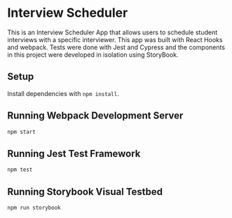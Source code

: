 # Interview Scheduler
This is an Interview Scheduler App that allows users to schedule student interviews with a specific interviewer. This app was built with React Hooks and webpack. Tests were done with Jest and Cypress and the components in this project were developed in isolation using StoryBook.
## Setup

Install dependencies with `npm install`.

## Running Webpack Development Server

```sh
npm start
```

## Running Jest Test Framework

```sh
npm test
```

## Running Storybook Visual Testbed

```sh
npm run storybook
```
